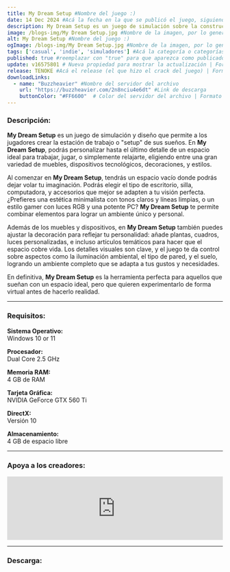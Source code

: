 ```yaml
---
title: My Dream Setup #Nombre del juego :)
date: 14 Dec 2024 #Acá la fecha en la que se publicó el juego, siguiendo este formato: Dia "30", Mes "Oct", Año "2024" = como debe quedar: 30 Oct 2024
description: My Dream Setup es un juego de simulación sobre la construcción de la habitación con la que siempre has soñado. Te espera una enorme selección de muebles, ordenadores y sus accesorios, pósters, cuadros, plantas y otros detalles de interior. Pruébalos todos y crea el decorado de tus sueños. #Acá una mini descripción del juego
image: /blogs-img/My Dream Setup.jpg #Nombre de la imagen, por lo general es exactamente el mismo nombre que el juego excluyendo lo ":" (Dos puntos)
alt: My Dream Setup #Nombre del juego :)
ogImage: /blogs-img/My Dream Setup.jpg #Nombre de la imagen, por lo general es exactamente el mismo nombre que el juego excluyendo lo ":" (Dos puntos)
tags: ['casual', 'indie', 'simuladores'] #Acá la categoría o categorías del juego, si es más de una se coloca en este formato: ['categoría1', 'categoría2']
published: true #reemplazar con "true" para que aparezca como publicado
update: v16575801 # Nueva propiedad para mostrar la actualización | Formato: v1.0.0
release: TENOKE #Acá el release (el que hizo el crack del juego) | Formato: Nicolhetti
downloadLinks:
  - name: "Buzzheavier" #Nombre del servidor del archivo
    url: "https://buzzheavier.com/2n8nciu4e6dt" #Link de descarga
    buttonColor: "#FF6600"  # Color del servidor del archivo | Formato hexadecimal | MediaFire: #0171F0 | Buzzheavier: #FF6600 |
---
```


<!--En VSCode seleccionando una palabra, por ejemplo: "My Dream Setup" y apretando Ctrl+F2 se seleccionan todas las palabras iguales-->

### Descripción:
**My Dream Setup** es un juego de simulación y diseño que permite a los jugadores crear la estación de trabajo o "setup" de sus sueños. En **My Dream Setup**, podrás personalizar hasta el último detalle de un espacio ideal para trabajar, jugar, o simplemente relajarte, eligiendo entre una gran variedad de muebles, dispositivos tecnológicos, decoraciones, y estilos.

Al comenzar en **My Dream Setup**, tendrás un espacio vacío donde podrás dejar volar tu imaginación. Podrás elegir el tipo de escritorio, silla, computadora, y accesorios que mejor se adapten a tu visión perfecta. ¿Prefieres una estética minimalista con tonos claros y líneas limpias, o un estilo gamer con luces RGB y una potente PC? **My Dream Setup** te permite combinar elementos para lograr un ambiente único y personal.

Además de los muebles y dispositivos, en **My Dream Setup** también puedes ajustar la decoración para reflejar tu personalidad: añade plantas, cuadros, luces personalizadas, e incluso artículos temáticos para hacer que el espacio cobre vida. Los detalles visuales son clave, y el juego te da control sobre aspectos como la iluminación ambiental, el tipo de pared, y el suelo, logrando un ambiente completo que se adapta a tus gustos y necesidades.

En definitiva, **My Dream Setup** es la herramienta perfecta para aquellos que sueñan con un espacio ideal, pero que quieren experimentarlo de forma virtual antes de hacerlo realidad.
<!--Prompt para Chat-GPT: Hazme una descripción para el juego "My Dream Setup" y cada que menciones "My Dream Setup" ponlo en negrita -->

---

### Requisitos:
**Sistema Operativo:**  
Windows 10 or 11

**Procesador:**  
Dual Core 2.5 GHz

**Memoria RAM:**  
4 GB de RAM

**Tarjeta Gráfica:**  
NVIDIA GeForce GTX 560 Ti

**DirectX:**  
Versión 10

**Almacenamiento:**  
4 GB de espacio libre

<!--Si falta o sobra un requisito se quita o se agrega manteniendo el mismo formato-->

---

### Apoya a los creadores:
<iframe src="https://store.steampowered.com/widget/2200780/" frameborder="0" style="background-color: transparent; width: 100% !important; aspect-ratio: 646 / 190;"></iframe>

<!--Reemplazar los numeros (AppID) del juego (en este caso 2668510) por el numero (AppID) correspondiente con el juego a publicar-->
<!--El AppID se encuentra en la URL del Juego en Steam-->

---

### Descarga:
